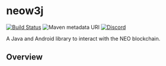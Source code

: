# neow3j

[![Build Status](https://travis-ci.org/neow3j/neow3j.svg?branch=master)](https://travis-ci.org/neow3j/neow3j)
![Maven metadata URI](https://img.shields.io/maven-metadata/v/http/central.maven.org/maven2/io/neow3j/core/maven-metadata.xml.svg)
[![Discord](https://img.shields.io/discord/382937847893590016?label=discord)](https://discord.io/neo)

A Java and Android library to interact with the NEO blockchain.

## Overview 
<!-- 
List of neow3j's features 

How to get started

List of supported RPC methods. 
-->